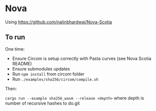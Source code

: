 # Nova

Using https://github.com/nalinbhardwaj/Nova-Scotia

## To run

One time:

- Ensure Circom is setup correctly with Pasta curves (see Nova Scotia README)
- Ensure submodules updates
- Run `npm install` from circom folder
- Run `./examples/sha256/circom/compile.sh`

Then:

`cargo run --example sha256_wasm --release <depth>` where depth is number of recursive hashes to do.git